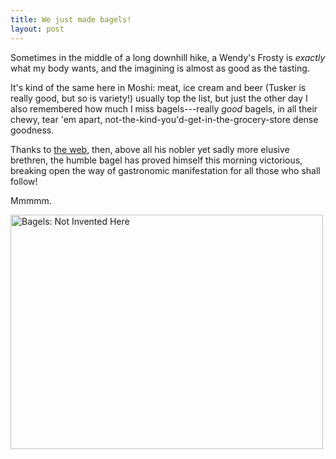 ```yaml
---
title: We just made bagels!
layout: post
---
```

Sometimes in the middle of a long downhill hike, a Wendy's Frosty is <em>exactly</em> what my body wants, and the imagining is almost as good as the tasting.

It's kind of the same here in Moshi: meat, ice cream and beer (Tusker is really good, but so is variety!) usually top the list, but just the other day I also remembered how much I miss bagels---really <em>good</em> bagels, in all their chewy, tear 'em apart, not-the-kind-you'd-get-in-the-grocery-store dense goodness.

Thanks to <a href="http://www.jewish-food.org/recipes/brea0007.htm">the web</a>, then, above all his nobler yet sadly more elusive brethren, the humble bagel has proved himself this morning victorious, breaking open the way of gastronomic manifestation for all those who shall follow!

Mmmmm.

<a href="http://www.flickr.com/photos/mtodd/459758876/" title="Photo Sharing"><img src="http://farm1.static.flickr.com/192/459758876_bdd13cad05.jpg" width="500" height="375" alt="Bagels: Not Invented Here" /></a>
